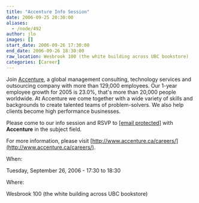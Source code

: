 ```yaml
---
title: "Accenture Info Session"
date: 2006-09-25 20:30:00
aliases:
  - /node/492
author: jlo
images: []
start_date: 2006-09-26 17:30:00
end_date: 2006-09-26 18:30:00
raw_location: Wesbrook 100 (the white building across UBC bookstore)
categories: [Career]
---
```


Join [Accenture](http://www.accenture.ca), a global management consulting, technology services and outsourcing company with more than 129,000 employees. Our 1-year employee growth for 2005 is 23.0%, that's more than 20,000 people worldwide. At Accenture we come together with a wide variety of skills and backgrounds to create talented teams of problem-solvers. We also help clients become high performance businesses.

Please come to our info session and RSVP to [\[email protected\]](/cdn-cgi/l/email-protection#244745564141560a574156524d474157645146470a4745) with **Accenture** in the subject field.

For more information, please visit [http://www.accenture.ca/careers/](http://www.accenture.ca/careers/).

When: 

Tuesday, September 26, 2006 - 17:30 to 18:30

Where: 

Wesbrook 100 (the white building across UBC bookstore)
